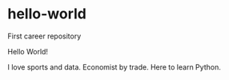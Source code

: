 # hello-world
First career repository

Hello World!

I love sports and data.
Economist by trade.
Here to learn Python.


